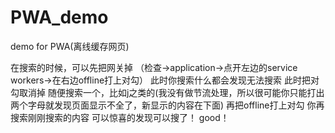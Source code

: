 # PWA_demo
demo for PWA(离线缓存网页)

在搜索的时候，可以先把网关掉
（检查->application->点开左边的service workers->在右边offline打上对勾）
此时你搜索什么都会发现无法搜索
此时把对勾取消掉
随便搜索一个，比如j之类的(我没有做节流处理，所以很可能你只能打出两个字母就发现页面显示不全了，新显示的内容在下面)
再把offline打上对勾
你再搜索刚刚搜索的内容
可以惊喜的发现可以搜了！
good！
